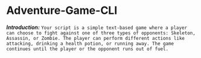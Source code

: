 # Adventure-Game-CLI

***Introduction:***
`Your script is a simple text-based game where a player can choose to fight against one of three types of opponents: Skeleton, Assassin, or Zombie. The player can perform different actions like attacking, drinking a health potion, or running away. The game continues until the player or the opponent runs out of fuel.`
